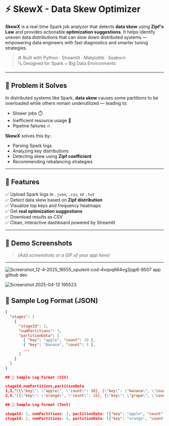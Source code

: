 # ⚡ SkewX - Data Skew Optimizer

**SkewX** is a real-time Spark job analyzer that detects **data skew** using **Zipf's Law** and provides actionable **optimization suggestions**. It helps identify uneven data distributions that can slow down distributed systems — empowering data engineers with fast diagnostics and smarter tuning strategies.

> ⚙️ Built with Python · Streamlit · Matplotlib · Seaborn  
> 🔍 Designed for Spark + Big Data Environments

---

## 🔎 Problem it Solves

In distributed systems like Spark, **data skew** causes some partitions to be overloaded while others remain underutilized — leading to:
- Slower jobs ⏱️
- Inefficient resource usage 💸
- Pipeline failures 🔥

**SkewX** solves this by:
- Parsing Spark logs
- Analyzing key distributions
- Detecting skew using **Zipf coefficient**
- Recommending rebalancing strategies

---

## 🚀 Features

✅ Upload Spark logs in `.json`, `.csv`, or `.txt`  
✅ Detect data skew based on **Zipf distribution**  
✅ Visualize top keys and frequency heatmaps  
✅ Get **real optimization suggestions**  
✅ Download results as CSV  
✅ Clean, interactive dashboard powered by Streamlit

---

## 📸 Demo Screenshots

> _(Add screenshots or a GIF of your app here)_

---
![Screenshot_12-4-2025_19555_opulent-cod-4vqvq664vg2jqp6-8507 app github dev](https://github.com/user-attachments/assets/de443c58-408a-44c6-98f8-109b1e46707c)

![Screenshot 2025-04-12 195523](https://github.com/user-attachments/assets/28d4b948-e824-4960-bb9e-0e26fd6d395e)

## 🧪 Sample Log Format (JSON)

```json
{
  "stages": [
    {
      "stageId": 1,
      "numPartitions": 3,
      "partitionData": [
        { "key": "apple", "count": 10 },
        { "key": "banana", "count": 5 },
        ...
      ]
    }
  ]
}

## 🧪 Sample Log Format (CSV)

stageId,numPartitions,partitionData
1,3,"[{\"key\": \"apple\", \"count\": 10}, {\"key\": \"banana\", \"count\": 5}]"
2,4,"[{\"key\": \"orange\", \"count\": 15}, {\"key\": \"grape\", \"count\": 7}]"

## 🧪 Sample Log Format (Text)

stageId: 1, numPartitions: 3, partitionData: [{"key": "apple", "count": 10}, {"key": "banana", "count": 5}]
stageId: 2, numPartitions: 4, partitionData: [{"key": "orange", "count": 15}, {"key": "grape", "count": 7}]
